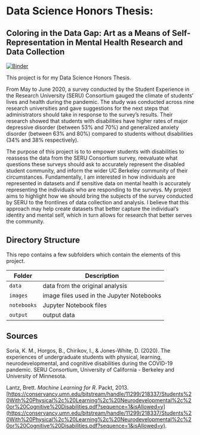 # Data Science Honors Thesis:
## Coloring in the Data Gap: Art as a Means of Self-Representation in Mental Health Research and Data Collection

[![Binder](https://mybinder.org/badge_logo.svg)](https://mybinder.org/v2/gh/emilyslopez/Data_Science_Honors_Thesis/main)

This project is for my Data Science Honors Thesis. 

From May to June 2020, a survey conducted by the Student Experience in the Research University (SERU) Consortium gauged the climate of students’ lives and health during the pandemic. The study was conducted across nine research universities and gave suggestions for the next steps that administrators should take in response to the survey’s results. Their research showed that students with disabilities have higher rates of major depressive disorder (between 53% and 70%) and generalized anxiety disorder (between 63% and 80%) compared to students without disabilities (34% and 38% respectively). 

The purpose of this project is to to empower students with disabilities to reassess the data from the SERU Consortium survey, reevaluate what questions these surveys should ask to accurately represent the disabled student community, and inform the wider UC Berkeley community of their circumstances. Fundamentally, I am interested in how individuals are represented in datasets and if sensitive data on mental health is accurately representing the individuals who are responding to the surveys. My project aims to highlight how we should bring the subjects of the survey conducted by SERU to the frontlines of data collection and analysis. I believe that this approach may help create datasets that better capture the individual’s identity and mental self, which in turn allows for research that better serves the community. 

## Directory Structure

This repo contains a few subfolders which contain the elements of this project.

| Folder | Description |
|-----|-----|
| `data`  | data from the original analysis |
| `images`  | image files used in the Jupyter Notebooks  |
| `notebooks`  | Jupyter Notebook files |
| `output`  | output data |


## Sources

Soria, K. M., Horgos, B., Chirikov, I., & Jones-White, D. (2020). The experiences of
undergraduate students with physical, learning, neurodevelopmental, and cognitive disabilities
during the COVID-19 pandemic. SERU Consortium, University of California - Berkeley and
University of Minnesota.

Lantz, Brett. _Machine Learning for R_. Packt, 2013. [https://conservancy.umn.edu/bitstream/handle/11299/218337/Students%20With%20Physical%2c%20Learning%2c%20Neurodevelopmental%2c%20or%20Cognitive%20Disabilities.pdf?sequence=1&isAllowed=y](https://conservancy.umn.edu/bitstream/handle/11299/218337/Students%20With%20Physical%2c%20Learning%2c%20Neurodevelopmental%2c%20or%20Cognitive%20Disabilities.pdf?sequence=1&isAllowed=y).
